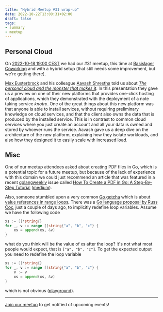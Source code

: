 ```yaml
---
title: "Hybrid Meetup #31 wrap-up"
date: 2022-10-22T13:00:31+02:00
draft: false
tags:
- summary
- meetup
---
```


## Personal Cloud

On [2022-10-18 19:00 CEST][meetup] we had our #31 meetup, this time at [Basislager Coworking][basislager] and with a hybrid setup (that still needs some improvement, but we're getting there).

[Max Eusterbrock][max] and his colleague [Aavash Shrestha][aavash] told us about [_The personal cloud and the monster that makes it_][slides].  In this presentation they gave us a preview on one of their new platforms that provides one-click hosting of applications, which they demonstrated with the deployment of a note taking service *knotro*.  One of the great things about this new platform was that anyone is able to install services, without requiring preliminary knowledge on cloud services, and that the client also owns the data that is produced by the installed service.  This is in contrast to common cloud services where you just create an account and all your data is owned and stored by whoever runs the service.  Aavash gave us a deep dive on the architecture of the new platform, explaining how they isolate workloads, and also how they designed it to easily scale with increased load.

## Misc

One of our meetup attendees asked about creating PDF files in Go, which is a potential topic for a future meetup, but because of the lack of experience with this domain we could just recommend an article that was featured in a recent [golangweekly][goweekly] issue called [How To Create a PDF in Go: A Step-By-Step Tutorial][gopdf] ([medium](https://medium.com/the-godev-corner/how-to-create-a-pdf-in-go-157355429a94)).

Also, someone stumbled upon a very common [Go gotcha][gotchas] which is about [value references in range loops][gofaq].  There was a [Go language proposal by Russ Cox][proposal], just a couple of days ago, to implicitly redefine loop variables.  Assume we have the following code

```go
xs := []*string{}
for _, v := range []string{"a", "b", "c"} {
    xs = append(xs, &v)
}
```

what do you think will be the value of xs after the loop?  It's not what most people would expect, that is `["a", "b", "c"]`.  To get the expected output you need to redefine the loop variable

```go
xs := []*string{}
for _, v := range []string{"a", "b", "c"} {
    v := v
    xs = append(xs, &v)
}
```

which is not obvious ([playground](https://go.dev/play/p/OpE2m09Q-OP)).

----

[Join our meetup](https://www.meetup.com/Leipzig-Golang) to get notified of
upcoming events!



[slides]: /downloads/deta-leipzig-gophers-31-slides.pdf
[meetup]: https://www.meetup.com/leipzig-golang/events/282941951/
[basislager]: https://www.basislager.co/
[deta]: https://www.deta.sh/
[max]: https://de.linkedin.com/in/xeust
[aavash]: https://de.linkedin.com/in/aavshr
[knotro]: https://knotro.com/getting-started/deploy-your-app
[goweekly]: https://golangweekly.com
[gopdf]: https://scribe.rip/the-godev-corner/how-to-create-a-pdf-in-go-157355429a94
[gotchas]: https://github.com/golang-leipzig/gotchas
[proposal]: https://github.com/golang/go/discussions/56010
[gofaq]: https://go.dev/doc/faq#closures_and_goroutines
